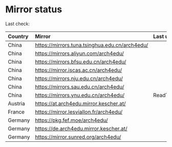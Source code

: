 <script src="./time.js"></script>
# Mirror status
Last check: <script type="text/javascript">localize(1697005445.487349);</script>

|Country|Mirror|Last update|
|:------|:-----|:----------|
|China|https://mirrors.tuna.tsinghua.edu.cn/arch4edu/|<script type="text/javascript">localize(1696963053);</script>|
|China|https://mirrors.aliyun.com/arch4edu/|<script type="text/javascript">localize(1696963053);</script>|
|China|https://mirrors.bfsu.edu.cn/arch4edu/|<script type="text/javascript">localize(1696963053);</script>|
|China|https://mirror.iscas.ac.cn/arch4edu/|<script type="text/javascript">localize(1696963053);</script>|
|China|https://mirrors.nju.edu.cn/arch4edu/|<script type="text/javascript">localize(1696963053);</script>|
|China|https://mirrors.sau.edu.cn/arch4edu/|<script type="text/javascript">localize(1696963053);</script>|
|China|https://mirrors.ynu.edu.cn/arch4edu/|ReadTimeout|
|Austria|https://at.arch4edu.mirror.kescher.at/|<script type="text/javascript">localize(1696963053);</script>|
|France|https://mirror.lesviallon.fr/arch4edu/|<script type="text/javascript">localize(1696963053);</script>|
|Germany|https://pkg.fef.moe/arch4edu/|<script type="text/javascript">localize(1696963053);</script>|
|Germany|https://de.arch4edu.mirror.kescher.at/|<script type="text/javascript">localize(1696963053);</script>|
|Germany|https://mirror.sunred.org/arch4edu/|<script type="text/javascript">localize(1696963053);</script>|

<script src="./tablefilter/tablefilter.js"></script>
<script src="./table.js"></script>